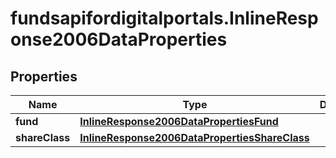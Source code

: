 # fundsapifordigitalportals.InlineResponse2006DataProperties

## Properties

Name | Type | Description | Notes
------------ | ------------- | ------------- | -------------
**fund** | [**InlineResponse2006DataPropertiesFund**](InlineResponse2006DataPropertiesFund.md) |  | [optional] 
**shareClass** | [**InlineResponse2006DataPropertiesShareClass**](InlineResponse2006DataPropertiesShareClass.md) |  | [optional] 


